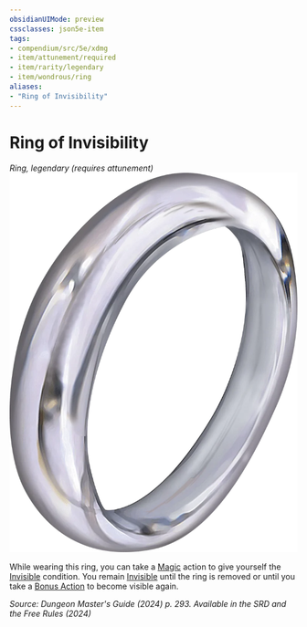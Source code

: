 ```yaml
---
obsidianUIMode: preview
cssclasses: json5e-item
tags:
- compendium/src/5e/xdmg
- item/attunement/required
- item/rarity/legendary
- item/wondrous/ring
aliases: 
- "Ring of Invisibility"
---
```

# Ring of Invisibility
*Ring, legendary (requires attunement)*  
![](/3-Mechanics/CLI/items/img/ring-of-invisibility.webp#right)


While wearing this ring, you can take a [Magic](actions.md#Magic) action to give yourself the [Invisible](conditions.md#Invisible) condition. You remain [Invisible](conditions.md#Invisible) until the ring is removed or until you take a [Bonus Action](/3-Mechanics/CLI/variant-rules/bonus-action-xphb.md) to become visible again.

*Source: Dungeon Master's Guide (2024) p. 293. Available in the <span title='Systems Reference Document (5.2)'>SRD</span> and the Free Rules (2024)*